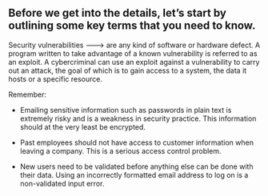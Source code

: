 Before we get into the details, let’s start by outlining some key terms that you need to know.
----------------
Security vulnerabilities ---> are any kind of software or hardware defect. A program written to take advantage of a known vulnerability is 
referred to as an exploit. A cybercriminal can use an exploit against a vulnerability to carry out an attack, the goal of which is to gain 
access to a system, the data it hosts or a specific resource.

Remember:

   * Emailing sensitive information such as passwords in plain text is extremely risky and is a weakness in security practice. This information should at the
     very least be encrypted.
   
   * Past employees should not have access to customer information when leaving a company. This is a serious access control problem.
   
   * New users need to be validated before anything else can be done with their data. Using an incorrectly formatted email address to log on is a non-validated
     input error.
